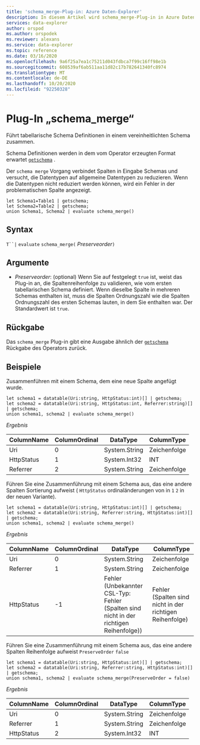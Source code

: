 ```yaml
---
title: 'schema_merge-Plug-in: Azure Daten-Explorer'
description: In diesem Artikel wird schema_merge-Plug-in in Azure Daten-Explorer beschrieben.
services: data-explorer
author: orspod
ms.author: orspodek
ms.reviewer: alexans
ms.service: data-explorer
ms.topic: reference
ms.date: 03/16/2020
ms.openlocfilehash: 9a6f25a7ea1c75211d043fdbca7f99c16ff98e1b
ms.sourcegitcommit: 608539af6ab511aa11d82c17b782641340fc8974
ms.translationtype: MT
ms.contentlocale: de-DE
ms.lasthandoff: 10/20/2020
ms.locfileid: "92250328"
---
```

# <a name="schema_merge-plugin"></a>Plug-In „schema_merge“

Führt tabellarische Schema Definitionen in einem vereinheitlichten Schema zusammen. 

Schema Definitionen werden in dem vom Operator erzeugten Format erwartet [`getschema`](./getschemaoperator.md) .

Der `schema merge` Vorgang verbindet Spalten in Eingabe Schemas und versucht, die Datentypen auf allgemeine Datentypen zu reduzieren. Wenn die Datentypen nicht reduziert werden können, wird ein Fehler in der problematischen Spalte angezeigt.

```kusto
let Schema1=Table1 | getschema;
let Schema2=Table2 | getschema;
union Schema1, Schema2 | evaluate schema_merge()
```

## <a name="syntax"></a>Syntax

`T``|` `evaluate` `schema_merge(` *Preserveorder*`)`

## <a name="arguments"></a>Argumente

* *Preserveorder*: (optional) Wenn Sie auf festgelegt `true` ist, weist das Plug-in an, die Spaltenreihenfolge zu validieren, wie vom ersten tabellarischen Schema definiert. Wenn dieselbe Spalte in mehreren Schemas enthalten ist, muss die Spalten Ordnungszahl wie die Spalten Ordnungszahl des ersten Schemas lauten, in dem Sie enthalten war. Der Standardwert ist `true`.

## <a name="returns"></a>Rückgabe

Das `schema_merge` Plug-in gibt eine Ausgabe ähnlich der [`getschema`](./getschemaoperator.md) Rückgabe des Operators zurück.

## <a name="examples"></a>Beispiele

Zusammenführen mit einem Schema, dem eine neue Spalte angefügt wurde.

```kusto
let schema1 = datatable(Uri:string, HttpStatus:int)[] | getschema;
let schema2 = datatable(Uri:string, HttpStatus:int, Referrer:string)[] | getschema;
union schema1, schema2 | evaluate schema_merge()
```

*Ergebnis*

|ColumnName | ColumnOrdinal | DataType | ColumnType|
|---|---|---|---|
|Uri|0|System.String|Zeichenfolge|
|HttpStatus|1|System.Int32|INT|
|Referrer|2|System.String|Zeichenfolge|

Führen Sie eine Zusammenführung mit einem Schema aus, das eine andere Spalten Sortierung aufweist ( `HttpStatus` ordinaländerungen von in `1` `2` in der neuen Variante).

```kusto
let schema1 = datatable(Uri:string, HttpStatus:int)[] | getschema;
let schema2 = datatable(Uri:string, Referrer:string, HttpStatus:int)[] | getschema;
union schema1, schema2 | evaluate schema_merge()
```

*Ergebnis*

|ColumnName | ColumnOrdinal | DataType | ColumnType|
|---|---|---|---|
|Uri|0|System.String|Zeichenfolge|
|Referrer|1|System.String|Zeichenfolge|
|HttpStatus|-1|Fehler (Unbekannter CSL-Typ: Fehler (Spalten sind nicht in der richtigen Reihenfolge))|Fehler (Spalten sind nicht in der richtigen Reihenfolge)|

Führen Sie eine Zusammenführung mit einem Schema aus, das eine andere Spalten Reihenfolge aufweist `PreserveOrder` `false`

```kusto
let schema1 = datatable(Uri:string, HttpStatus:int)[] | getschema;
let schema2 = datatable(Uri:string, Referrer:string, HttpStatus:int)[] | getschema;
union schema1, schema2 | evaluate schema_merge(PreserveOrder = false)
```

*Ergebnis*

|ColumnName | ColumnOrdinal | DataType | ColumnType|
|---|---|---|---|
|Uri|0|System.String|Zeichenfolge
|Referrer|1|System.String|Zeichenfolge
|HttpStatus|2|System.Int32|INT|
